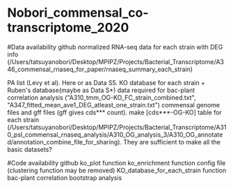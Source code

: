 # Nobori_commensal_co-transcriptome_2020

#Data availability
github
  normalized RNA-seq data for each strain with DEG info (/Users/tatsuyanobori/Desktop/MPIPZ/Projects/Bacterial_Transcriptome/A346_commensal_rnaseq_for_paper/rnaseq_summary_each_strain)
  
  PA list (Levy et al). Here or as Data S5.
  KO database for each strain + Ruben's database(maybe as Data S*)
  data required for bac-plant correlation analysis ("A310_tmm_OG-KO_FC_strain_combined.txt", "A347_fitted_mean_ave1_DEG_atleast_one_strain.txt")
  commensal genome files and gff files (gff gives cds*** count). make [cds***-OG-KO] table for each strain (/Users/tatsuyanobori/Desktop/MPIPZ/Projects/Bacterial_Transcriptome/A310_psl_commensal_rnaseq_analysis/A310_OG_analysis_3/A310_OG_annotated/annotation_combine_file_for_sharing). They are sufficient to make all the basic datasets?


#Code availability
github
  ko_plot function
  ko_enrichment function
  config file (clustering function may be removed)
  KO_database_for_each_strain function
  bac-plant correlation bootstrap analysis

